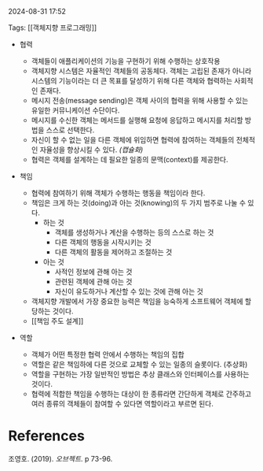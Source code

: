 
2024-08-31 17:52

Tags: [[객체지향 프로그래밍]]


- 협력
	- 객체들이 애플리케이션의 기능을 구현하기 위해 수행하는 상호작용
	- 객체지향 시스템은 자율적인 객체들의 공동체다. 객체는 고립된 존재가 아니라 시스템의 기능이라는 더 큰 목표를 달성하기 위해 다른 객체와 협력하는 사회적인 존재다.
	- 메시지 전송(message sending)은 객체 사이의 협력을 위해 사용할 수 있는 유일한 커뮤니케이션 수단이다.
	- 메시지를 수신한 객체는 메서드를 실행해 요청에 응답하고 메시지를 처리할 방법을 스스로 선택한다.
	- 자신이 할 수 없는 일을 다른 객체에 위임하면 협력에 참여하는 객체들의 전체적인 자율성을 향상시킬 수 있다. *(캡슐화)*
	- 협력은 객체를 설계하는 데 필요한 일종의 문맥(context)를 제공한다.

- 책임 
	- 협력에 참여하기 위해 객체가 수행하는 행동을 책임이라 한다.
	- 책임은 크게 하는 것(doing)과 아는 것(knowing)의 두 가지 범주로 나눌 수 있다.
		- 하는 것
			- 객체를 생성하거나 계산을 수행하는 등의 스스로 하는 것
			- 다른 객체의 행동을 시작시키는 것
			- 다른 객체의 활동을 제어하고 조절하는 것
		- 아는 것
			- 사적인 정보에 관해 아는 것
			- 관련된 객체에 관해 아는 것
			- 자신이 유도하거나 계산할 수 있는 것에 관해 아는 것
	- 객체지향 개발에서 가장 중요한 능력은 책임을 능숙하게 소프트웨어 객체에 할당하는 것이다.
	- [[책임 주도 설계]]


- 역할
	- 객체가 어떤 특정한 협력 안에서 수행하는 책임의 집합
	- 역할은 같은 책임하에 다른 것으로 교체할 수 있는 일종의 슬롯이다. (추상화)
	- 역할을 구현하는 가장 일반적인 방법은 추상 클래스와 인터페이스를 사용하는 것이다.
	- 협력에 적합한 책임을 수행하는 대상이 한 종류라면 간단하게 객체로 간주하고 여러 종류의 객체들이 참여할 수 있다면 역할이라고 부르면 된다.


# References

조영호. (2019). *오브젝트*. p 73-96.